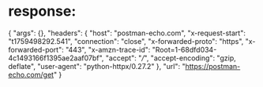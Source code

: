 # response:

{
    "args": {},
    "headers": {
        "host": "postman-echo.com",
        "x-request-start": "t1759498292.541",
        "connection": "close",
        "x-forwarded-proto": "https",
        "x-forwarded-port": "443",
        "x-amzn-trace-id": "Root=1-68dfd034-4c1493166f1395ae2aaf07bf",
        "accept": "*/*",
        "accept-encoding": "gzip, deflate",
        "user-agent": "python-httpx/0.27.2"
    },
    "url": "https://postman-echo.com/get"
}
